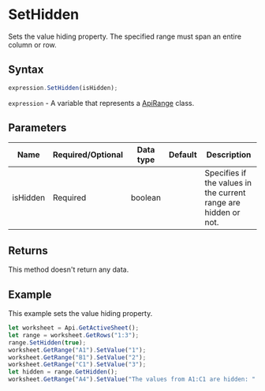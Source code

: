 # SetHidden

Sets the value hiding property. The specified range must span an entire column or row.

## Syntax

```javascript
expression.SetHidden(isHidden);
```

`expression` - A variable that represents a [ApiRange](../ApiRange.md) class.

## Parameters

| **Name** | **Required/Optional** | **Data type** | **Default** | **Description** |
| ------------- | ------------- | ------------- | ------------- | ------------- |
| isHidden | Required | boolean |  | Specifies if the values in the current range are hidden or not. |

## Returns

This method doesn't return any data.

## Example

This example sets the value hiding property.

```javascript editor-
let worksheet = Api.GetActiveSheet();
let range = worksheet.GetRows("1:3");
range.SetHidden(true);
worksheet.GetRange("A1").SetValue("1");
worksheet.GetRange("B1").SetValue("2");
worksheet.GetRange("C1").SetValue("3");
let hidden = range.GetHidden();
worksheet.GetRange("A4").SetValue("The values from A1:C1 are hidden: " + hidden);
```
